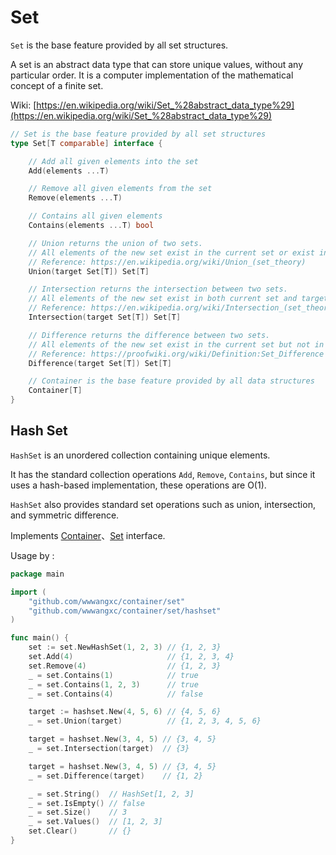 # Set

`Set` is the base feature provided by all set structures.

A set is an abstract data type that can store unique values, without any particular order. 
It is a computer implementation of the mathematical concept of a finite set.

Wiki: [https://en.wikipedia.org/wiki/Set_%28abstract_data_type%29](https://en.wikipedia.org/wiki/Set_%28abstract_data_type%29)

```go
// Set is the base feature provided by all set structures
type Set[T comparable] interface {

	// Add all given elements into the set
	Add(elements ...T)

	// Remove all given elements from the set
	Remove(elements ...T)

	// Contains all given elements
	Contains(elements ...T) bool

	// Union returns the union of two sets.
	// All elements of the new set exist in the current set or exist in the target set.
	// Reference: https://en.wikipedia.org/wiki/Union_(set_theory)
	Union(target Set[T]) Set[T]

	// Intersection returns the intersection between two sets.
	// All elements of the new set exist in both current set and target set.
	// Reference: https://en.wikipedia.org/wiki/Intersection_(set_theory)
	Intersection(target Set[T]) Set[T]

	// Difference returns the difference between two sets.
	// All elements of the new set exist in the current set but not in the target set.
	// Reference: https://proofwiki.org/wiki/Definition:Set_Difference
	Difference(target Set[T]) Set[T]

	// Container is the base feature provided by all data structures
	Container[T]
}
```

## Hash Set

`HashSet` is an unordered collection containing unique elements. 

It has the standard collection operations `Add`, `Remove`, `Contains`, but since it uses a hash-based implementation, these operations are O(1).

`HashSet` also provides standard set operations such as union, intersection, and symmetric difference.

Implements [Container](../README.md#container)、[Set](#set) interface.

Usage by :

```go
package main

import (
	"github.com/wwwangxc/container/set"
	"github.com/wwwangxc/container/set/hashset"
)

func main() {
	set := set.NewHashSet(1, 2, 3) // {1, 2, 3}
	set.Add(4)                     // {1, 2, 3, 4}
	set.Remove(4)                  // {1, 2, 3}
	_ = set.Contains(1)            // true
	_ = set.Contains(1, 2, 3)      // true
	_ = set.Contains(4)            // false

	target := hashset.New(4, 5, 6) // {4, 5, 6}
	_ = set.Union(target)          // {1, 2, 3, 4, 5, 6}

	target = hashset.New(3, 4, 5) // {3, 4, 5}
	_ = set.Intersection(target)  // {3}

	target = hashset.New(3, 4, 5) // {3, 4, 5}
	_ = set.Difference(target)    // {1, 2}

	_ = set.String()  // HashSet[1, 2, 3]
	_ = set.IsEmpty() // false
	_ = set.Size()    // 3
	_ = set.Values()  // [1, 2, 3]
	set.Clear()       // {}
}
```
